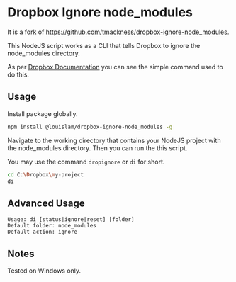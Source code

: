 # Dropbox Ignore node_modules

It is a fork of https://github.com/tmackness/dropbox-ignore-node_modules.

This NodeJS script works as a CLI that tells Dropbox to ignore the node_modules directory.

As per [Dropbox Documentation](https://help.dropbox.com/en-us/files-folders/restore-delete/ignored-files) you can see the simple command used to do this.

## Usage

Install package globally.

```bash
npm install @louislam/dropbox-ignore-node_modules -g
```

Navigate to the working directory that contains your NodeJS project with the node_modules directory. Then you can run the this script.

You may use the command `dropignore` or `di` for short.

```bash
cd C:\Dropbox\my-project
di
```

## Advanced Usage

```
Usage: di [status|ignore|reset] [folder]
Default folder: node_modules
Default action: ignore
```

## Notes

Tested on Windows only. 
